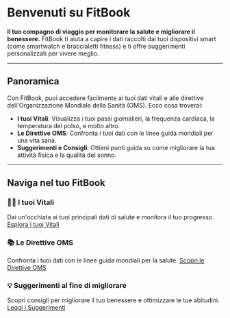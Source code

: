 # Benvenuti su **FitBook**

**Il tuo compagno di viaggio per monitorare la salute e migliorare il benessere.**
FitBook ti aiuta a capire i dati raccolti dai tuoi dispositivi smart (come smartwatch e braccialetti fitness) e ti offre suggerimenti personalizzati per vivere meglio.

---

## Panoramica

Con FitBook, puoi accedere facilmente ai tuoi dati vitali e alle direttive dell'Organizzazione Mondiale della Sanità (OMS). Ecco cosa troverai:

- **I tuoi Vitali**: Visualizza i tuoi passi giornalieri, la frequenza cardiaca, la temperatura del polso, e molto altro.
- **Le Direttive OMS**: Confronta i tuoi dati con le linee guida mondiali per una vita sana.
- **Suggerimenti e Consigli**: Ottieni punti guida su come migliorare la tua attività fisica e la qualità del sonno.

---

## Naviga nel tuo FitBook

### 🧑‍⚕️ **I tuoi Vitali**
Dai un'occhiata ai tuoi principali dati di salute e monitora il tuo progresso.
[Esplora i tuoi Vitali](vitali.md)

### 📚 **Le Direttive OMS**
Confronta i tuoi dati con le linee guida mondiali per la salute.
[Scopri le Direttive OMS](OMS.md)

### 💡 **Suggerimenti al fine di migliorare**
Scopri consigli per migliorare il tuo benessere e ottimizzare le tue abitudini.
[Leggi i Suggerimenti](suggerimenti.md)